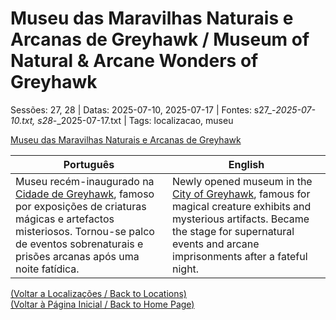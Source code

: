 
# Museu das Maravilhas Naturais e Arcanas de Greyhawk / Museum of Natural & Arcane Wonders of Greyhawk

Sessões: 27, 28 | Datas: 2025-07-10, 2025-07-17 | Fontes: s27_-_2025-07-10.txt, s28_-_2025-07-17.txt | Tags: localizacao, museu

[Museu das Maravilhas Naturais e Arcanas de Greyhawk](museu_das_maravilhas_naturais_e_arcanas_de_greyhawk.png)

| Português | English |
|-----------|---------|
| Museu recém-inaugurado na [Cidade de Greyhawk](cidade_de_greyhawk.md), famoso por exposições de criaturas mágicas e artefactos misteriosos. Tornou-se palco de eventos sobrenaturais e prisões arcanas após uma noite fatídica. | Newly opened museum in the [City of Greyhawk](cidade_de_greyhawk.md), famous for magical creature exhibits and mysterious artifacts. Became the stage for supernatural events and arcane imprisonments after a fateful night. |

[(Voltar a Localizações / Back to Locations)](localizacoes.md)  
[(Voltar à Página Inicial / Back to Home Page)](index.md)

